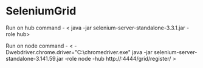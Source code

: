 # SeleniumGrid

Run on hub command - < java -jar selenium-server-standalone-3.3.1.jar  -role hub>

Run on node command - < -Dwebdriver.chrome.driver="C:\chromedriver.exe"  java -jar selenium-server-
standalone-3.141.59.jar -role node -hub http://<ip of hub>:4444/grid/register/ >
